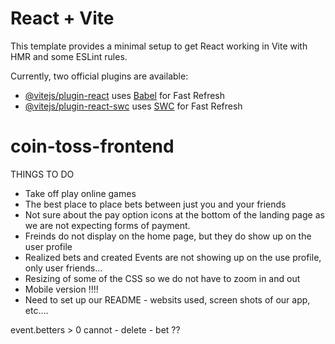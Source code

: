 # React + Vite

This template provides a minimal setup to get React working in Vite with HMR and some ESLint rules.

Currently, two official plugins are available:

- [@vitejs/plugin-react](https://github.com/vitejs/vite-plugin-react/blob/main/packages/plugin-react/README.md) uses [Babel](https://babeljs.io/) for Fast Refresh
- [@vitejs/plugin-react-swc](https://github.com/vitejs/vite-plugin-react-swc) uses [SWC](https://swc.rs/) for Fast Refresh
# coin-toss-frontend


THINGS TO DO
- Take off play online games 
- The best place to place bets between just you and your friends
- Not sure about the pay option icons at the bottom of the landing page as we are not expecting forms of payment. 
- Freinds do not display on the home page, but they do show up on the user profile 
- Realized bets and created Events are not showing up on the use profile, only user friends...
- Resizing of some of the CSS so we do not have to zoom in and out 
- Mobile version !!!!
- Need to set up our README - websits used, screen shots of our app, etc....

event.betters > 0 cannot - delete - bet ??